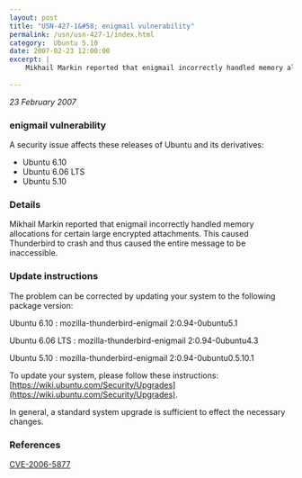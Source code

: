 ```yaml
---
layout: post
title: "USN-427-1&#58; enigmail vulnerability"
permalink: /usn/usn-427-1/index.html
category:  Ubuntu 5.10
date: 2007-02-23 12:00:00
excerpt: |
    Mikhail Markin reported that enigmail incorrectly handled memory allocations for certain large encrypted attachments. This caused Thunderbird to crash and thus caused the entire message to be inaccessible.
    
--- 
```

 
 

*23 February 2007*

### enigmail vulnerability

A security issue affects these releases of Ubuntu and its derivatives:

* Ubuntu 6.10
* Ubuntu 6.06 LTS
* Ubuntu 5.10

### Details

Mikhail Markin reported that enigmail incorrectly handled memory allocations for certain large encrypted attachments. This caused Thunderbird to crash and thus caused the entire message to be inaccessible.

### Update instructions

The problem can be corrected by updating your system to the following package version:

Ubuntu 6.10
 : mozilla-thunderbird-enigmail <span>2:0.94-0ubuntu5.1</span>

Ubuntu 6.06 LTS
 : mozilla-thunderbird-enigmail <span>2:0.94-0ubuntu4.3</span>

Ubuntu 5.10
 : mozilla-thunderbird-enigmail <span>2:0.94-0ubuntu0.5.10.1</span>

To update your system, please follow these instructions: [https://wiki.ubuntu.com/Security/Upgrades](https://wiki.ubuntu.com/Security/Upgrades).

In general, a standard system upgrade is sufficient to effect the necessary changes.

### References

 
 [CVE-2006-5877](http://people.ubuntu.com/~ubuntu-security/cve/CVE-2006-5877)
 

